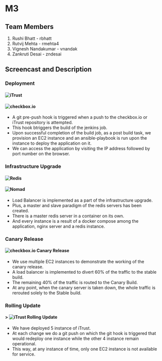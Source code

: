# M3

## Team Members

   1. Rushi Bhatt - rbhatt
   2. Rutvij Mehta - rmehta4
   3. Vignesh Nandakumar - vnandak
   4. Zankruti Desai - zndesai
   
## Screencast and Description
  
### Deployment
 #### ![iTrust](https://youtu.be/Gm2saTsYAAs)
 #### ![checkbox.io](https://youtu.be/z951CzKFOEw) 
 - A git pre-push hook is triggered when a push to the checkbox.io or iTrust repository is attempted.
 - This hook btriggers the build of the jenkins job. 
 - Upon successful completion of the build job, as a post build task, we provision an EC2 instance and an ansible-playbook is run upon the instance to deploy the application on it.
 - We can access the application by visiting the IP address followed by port number on the browser.
           
### Infrastructure Upgrade
#### ![Redis](https://youtu.be/Sl73Osxfveg)
#### ![Nomad](https://youtu.be/Sl73Osxfveg)
- Load Balancer is implemented as a part of the infrastructure upgrade. 
- Plus, a master and slave paradigm of the redis servers has been created. 
- There is a master redis server in a container on its own. 
- And every instance is a result of a docker compose among the application, nginx server and a redis instance.
          
### Canary Release
#### ![checkbox.io Canary Release](https://youtu.be/G0tdpwKDwVc)
- We use multiple EC2 instances to demonstrate the working of the canary release.
- A load balancer is implemented to divert 60% of the traffic to the stable build.
- The remaining 40% of the traffic is routed to the Canary Build.
- At any point, when the canary server is taken down, the whole traffic is rerouted solely to the Stable build.
          
### Rolling Update
#### > ![iTrust Rolling Update](https://www.youtube.com/watch?v=bhJa1O_B_fE)
- We have deployed 5 instance of iTrust. 
- At each change we do a git push on which the git hook is triggered that 
would redeploy one instance while the other 4 instance remain operational.
- This way, at any instance of time, only one EC2 instance is not available for service.


